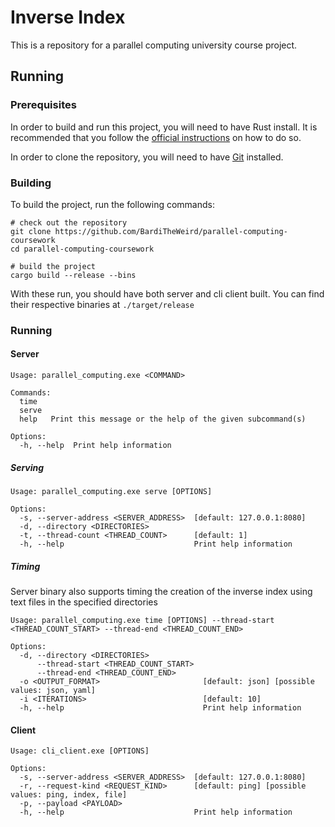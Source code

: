 # Inverse Index
This is a repository for a parallel computing university course project.

## Running
### Prerequisites
In order to build and run this project, you will need to have Rust install. It is recommended that you follow the [official instructions](https://www.rust-lang.org/tools/install) on how to do so.

In order to clone the repository, you will need to have [Git](https://git-scm.com/book/en/v2/Getting-Started-Installing-Git) installed.

### Building
To build the project, run the following commands:

```
# check out the repository
git clone https://github.com/BardiTheWeird/parallel-computing-coursework
cd parallel-computing-coursework

# build the project
cargo build --release --bins
```

With these run, you should have both server and cli client built. You can find their respective binaries at `./target/release`

### Running
#### Server
```
Usage: parallel_computing.exe <COMMAND>

Commands:
  time
  serve
  help   Print this message or the help of the given subcommand(s)

Options:
  -h, --help  Print help information
```

##### Serving
```
Usage: parallel_computing.exe serve [OPTIONS]

Options:
  -s, --server-address <SERVER_ADDRESS>  [default: 127.0.0.1:8080]
  -d, --directory <DIRECTORIES>
  -t, --thread-count <THREAD_COUNT>      [default: 1]
  -h, --help                             Print help information
```

##### Timing
Server binary also supports timing the creation of the inverse index using text files in the specified directories

```
Usage: parallel_computing.exe time [OPTIONS] --thread-start <THREAD_COUNT_START> --thread-end <THREAD_COUNT_END>

Options:
  -d, --directory <DIRECTORIES>
      --thread-start <THREAD_COUNT_START>
      --thread-end <THREAD_COUNT_END>
  -o <OUTPUT_FORMAT>                       [default: json] [possible values: json, yaml]
  -i <ITERATIONS>                          [default: 10]
  -h, --help                               Print help information
```

#### Client
```
Usage: cli_client.exe [OPTIONS]

Options:
  -s, --server-address <SERVER_ADDRESS>  [default: 127.0.0.1:8080]
  -r, --request-kind <REQUEST_KIND>      [default: ping] [possible values: ping, index, file]
  -p, --payload <PAYLOAD>
  -h, --help                             Print help information
```
